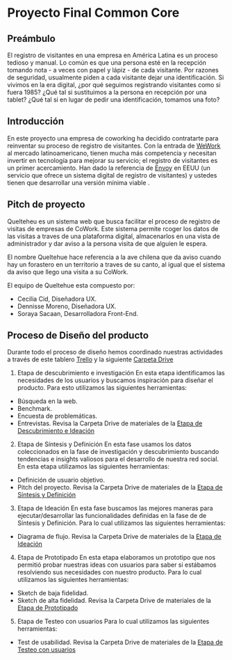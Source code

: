 # Proyecto Final Common Core
## Preámbulo
El registro de visitantes en una empresa en América Latina es un proceso tedioso y manual. Lo común es que una persona esté en la recepción tomando nota - a veces con papel y lápiz - de cada visitante. Por razones de seguridad, usualmente piden a cada visitante dejar una identificación. Si vivimos en la era digital, ¿por qué seguimos registrando visitantes como si fuera 1985? ¿Qué tal si sustituimos a la persona en recepción por una tablet? ¿Qué tal si en lugar de pedir una identificación, tomamos una foto? 

## Introducción
En este proyecto una empresa de coworking ha decidido contratarte para reinventar su proceso de registro de visitantes. Con la entrada de [WeWork](https://www.googleadservices.com/pagead/aclk?sa=L&ai=DChcSEwilrK_T5KjcAhWCj7MKHexzAEgYABAAGgJxbg&ohost=www.google.cl&cid=CAASE-RoAxXTp1Cd0ErxEHpPSGuF4Hk&sig=AOD64_38ykNPf0QRtI9n4CFtpQpth-MrNQ&q=&ved=0ahUKEwjswKvT5KjcAhVkU98KHUcYCeMQ0QwIJA&adurl=) al mercado latinoamericano, tienen mucha más competencia y necesitan invertir en tecnología para mejorar su servicio; el registro de visitantes es un primer acercamiento. Han dado la referencia de [Envoy](https://envoy.com/) en EEUU (un servicio que ofrece un sistema digital de registro de visitantes) y ustedes tienen que desarrollar una versión mínima viable . 

## Pitch de proyecto
Quelteheu es un sistema web que busca facilitar el proceso de registro de visitas de empresas de CoWork. Este sistema permite rcoger los datos de las visitas a traves de una plataforma digital, almacenarlos en una vista de administrador y dar aviso a la persona visita de que alguien le espera.

El nombre Queltehue hace referencia a la ave chilena que da aviso cuando hay un forastero en un territorio a traves de su canto, al igual que el sistema da aviso que llego una visita a su CoWork.

El equipo de Queltehue esta compuesto por:
- Cecilia Cid, Diseñadora UX.
- Dennisse Moreno, Diseñadora UX.
- Soraya Sacaan, Desarrolladora Front-End.

## Proceso de Diseño del producto
Durante todo el proceso de diseño hemos coordinado nuestras actividades a través de este tablero [Trello](https://trello.com/b/Pfn5OQZA/proyecto-final-common-core)  y la siguiente [Carpeta Drive](https://drive.google.com/open?id=1hjlG3ofFfeu3sR8eP4YAQnUtJ6ILdfC5)

1. Etapa de descubrimiento e investigación
En esta etapa identificamos las necesidades de los usuarios y buscamos inspiración para diseñar el producto. Para esto utilizamos las siguientes herramientas:
- Búsqueda en la web.
- Benchmark.
- Encuesta de problemáticas.
- Entrevistas.
Revisa la Carpeta Drive de materiales de la [Etapa de Descubrimiento e Ideación](https://drive.google.com/open?id=1GrpHbscgruQGZnnnRp4jkX51Hl3GsFMy)

2. Etapa de Síntesis y Definición
En esta fase usamos los datos coleccionados en la fase de investigación y descubrimiento buscando tendencias e insights valiosos para el desarrollo de nuestra red social.
En esta etapa utilizamos las siguientes herramientas:
- Definición de usuario objetivo.
- Pitch del proyecto.
Revisa la Carpeta Drive de materiales de la [Etapa de Síntesis y Definición](https://drive.google.com/open?id=1DH8dKZ4ZoGg_8VWu9co-lCsqg5h11kKf)

3. Etapa de Ideación
En esta fase buscamos las mejores maneras para ejecutar/desarrollar las funcionalidades definidas en la fase de de Síntesis y Definición. Para lo cual utilizamos las siguientes herramientas:
- Diagrama de flujo.
Revisa la Carpeta Drive de materiales de la [Etapa de Ideación](https://drive.google.com/open?id=1PWZD1TmLkKccX2xNQNnk9G4m4fWXPiW6)

4. Etapa de Prototipado
En esta etapa elaboramos un prototipo que nos permitió probar nuestras ideas con usuarios para saber si estábamos resolviendo sus necesidades con nuestro producto. Para lo cual utilizamos las siguientes herramientas:
- Sketch de baja fidelidad.
- Sketch de alta fidelidad.
Revisa la Carpeta Drive de materiales de la [Etapa de Prototipado](https://drive.google.com/open?id=1OcuGyXeRx2c6dBhyPRK6jOZgwJ58ElD2)

5. Etapa de Testeo con usuarios
Para lo cual utilizamos las siguientes herramientas:
- Test de usabilidad.
Revisa la Carpeta Drive de materiales de la [Etapa de Testeo con usuarios](https://drive.google.com/open?id=1XGcltlhn9MUhdbSxkba8KY6aU058Lnhy)


